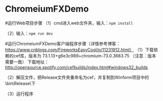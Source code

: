 # ChromeiumFXDemo

#运行Web项目步骤
（1）cmd进入web文件夹，输入：`npm install`

（2）输入：`npm run dev`

#运行ChromeiumFXDemo客户端程序步骤（详情参考博客：https://www.cnblogs.com/FireworksEasyCool/p/11231912.html）
（1）下载依赖的cef库，版本为 73.1.13+g6e3c989+chromium-73.0.3683.75 （注意：版本需要一致）
下载地址：http://opensource.spotify.com/cefbuilds/index.html#windows32_builds


（2）解压文件，把Release文件夹重命名为cef，并复制到Winform项目中的\bin\Release\下


（3）运行程序
